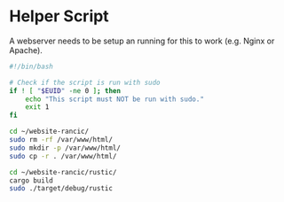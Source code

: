 # Helper Script

A webserver needs to be setup an running for this to work (e.g. Nginx or Apache).

```bash
#!/bin/bash

# Check if the script is run with sudo
if ! [ "$EUID" -ne 0 ]; then
    echo "This script must NOT be run with sudo."
    exit 1
fi

cd ~/website-rancic/
sudo rm -rf /var/www/html/
sudo mkdir -p /var/www/html/
sudo cp -r . /var/www/html/

cd ~/website-rancic/rustic/
cargo build
sudo ./target/debug/rustic
```
